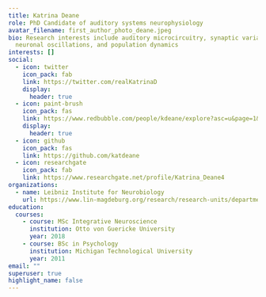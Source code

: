 ```yaml
---
title: Katrina Deane
role: PhD Candidate of auditory systems neurophysiology
avatar_filename: first_author_photo_deane.jpeg
bio: Research interests include auditory microcircuitry, synaptic variability,
  neuronal oscillations, and population dynamics
interests: []
social:
  - icon: twitter
    icon_pack: fab
    link: https://twitter.com/realKatrinaD
    display:
      header: true
  - icon: paint-brush
    icon_pack: fas
    link: https://www.redbubble.com/people/kdeane/explore?asc=u&page=1&sortOrder=recent
    display:
      header: true
  - icon: github
    icon_pack: fas
    link: https://github.com/katdeane
  - icon: researchgate
    icon_pack: fab
    link: https://www.researchgate.net/profile/Katrina_Deane4
organizations:
  - name: Leibniz Institute for Neurobiology
    url: https://www.lin-magdeburg.org/research/research-units/department-systems-physiology-of-learning/cortxplorer
education:
  courses:
    - course: MSc Integrative Neuroscience
      institution: Otto von Guericke University
      year: 2018
    - course: BSc in Psychology
      institution: Michigan Technological University
      year: 2011
email: ""
superuser: true
highlight_name: false
---
```


